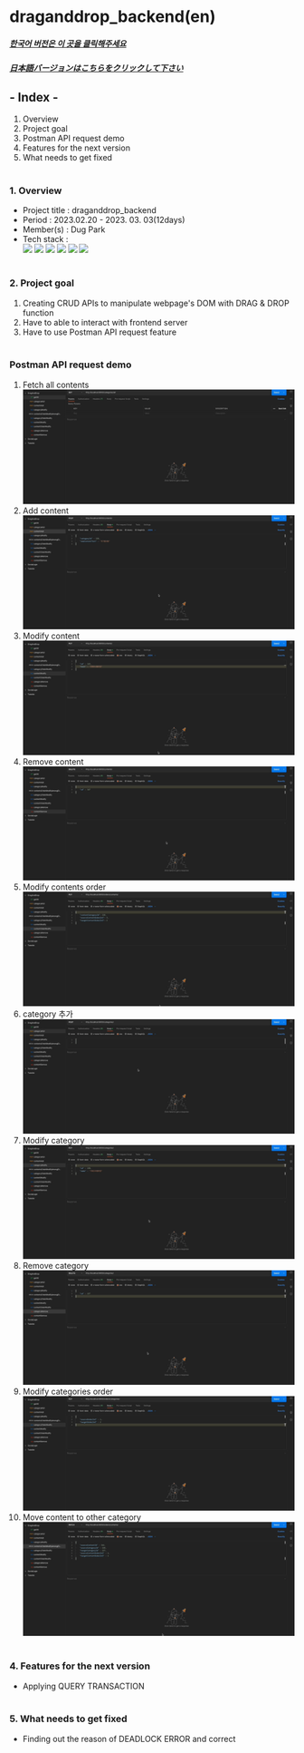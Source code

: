 # draganddrop_backend(en)

##### [한국어 버전은 이 곳을 클릭해주세요](README.md)

##### [日本語バージョンはこちらをクリックして下さい](README_JP.md)

## - Index -

1. Overview
2. Project goal
3. Postman API request demo
4. Features for the next version
5. What needs to get fixed
   </br>
   </br>

### 1. Overview

- Project title : draganddrop_backend
- Period : 2023.02.20 - 2023. 03. 03(12days)
- Member(s) : Dug Park
- Tech stack : </br>
  <img src="https://img.shields.io/badge/Javascript-F7DF1E?style=for-the-badge&logo=Javascript&logoColor=white"> <img src="https://img.shields.io/badge/node.js-339933?style=for-the-badge&logo=node.js&logoColor=white">
  <img src="https://img.shields.io/badge/express-000000?style=for-the-badge&logo=express&logoColor=white">
  <img src="https://img.shields.io/badge/MySQL-4479A1?style=for-the-badge&logo=mysql&logoColor=white"> <img src="https://img.shields.io/badge/Postman-FF6C37?style=for-the-badge&logo=Postman&logoColor=white"> <img src="https://img.shields.io/badge/Git-F05032?style=for-the-badge&logo=Git&logoColor=white">
  </br>
  </br>

### 2. Project goal

1. Creating CRUD APIs to manipulate webpage's DOM with DRAG & DROP function
2. Have to able to interact with frontend server
3. Have to use Postman API request feature
   </br>
   </br>

### Postman API request demo </br>

1. Fetch all contents</br>
   <img src='./ref/all_read.gif'>
2. Add content</br>
   <img src='./ref/content_add.gif'>
3. Modify content</br>
   <img src='./ref/content_modify.gif'>
4. Remove content</br>
   <img src='./ref/content_remove.gif'>
5. Modify contents order</br>
   <img src='./ref/contents_order_modify.gif'>
6. category 추가</br>
   <img src='./ref/category_add.gif'>
7. Modify category</br>
   <img src='./ref/category_modify.gif'>
8. Remove category</br>
   <img src='./ref/category_remove.gif'>
9. Modify categories order</br>
   <img src='./ref/categories_order_modify.gif'>
10. Move content to other category</br>
    <img src='./ref/contents_move.gif'>
    </br>
    </br>

### 4. Features for the next version

- Applying QUERY TRANSACTION
  </br>
  </br>

### 5. What needs to get fixed

- Finding out the reason of DEADLOCK ERROR and correct
